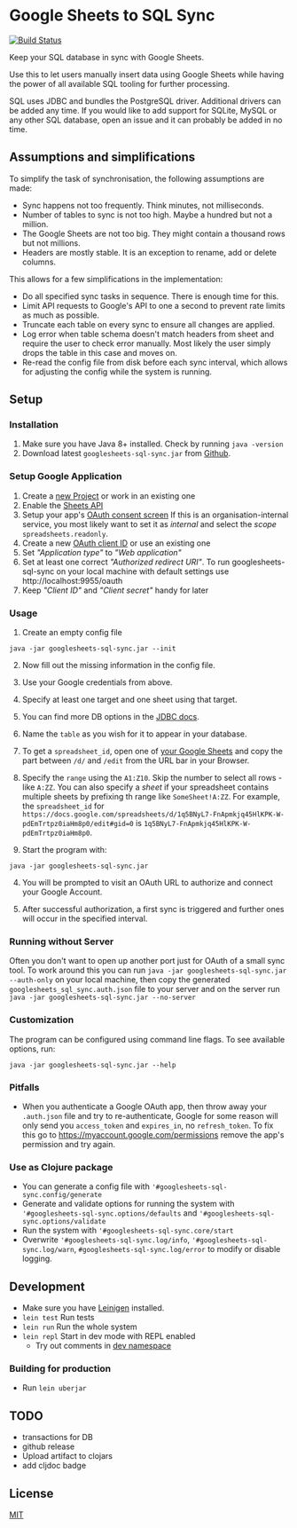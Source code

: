 # Google Sheets to SQL Sync

[![Build Status](https://travis-ci.org/jorinvo/googlesheets-sql-sync.svg?branch=master)](https://travis-ci.org/jorinvo/googlesheets-sql-sync)

Keep your SQL database in sync with Google Sheets.

Use this to let users manually insert data using Google Sheets
while having the power of all available SQL tooling for further processing.

SQL uses JDBC and bundles the PostgreSQL driver.
Additional drivers can be added any time.
If you would like to add support for SQLite, MySQL or any other SQL database, open an issue and it can probably be added in no time.


## Assumptions and simplifications

To simplify the task of synchronisation, the following assumptions are made:

- Sync happens not too frequently. Think minutes, not milliseconds.
- Number of tables to sync is not too high. Maybe a hundred but not a million.
- The Google Sheets are not too big. They might contain a thousand rows but not millions.
- Headers are mostly stable. It is an exception to rename, add or delete columns.

This allows for a few simplifications in the implementation:

- Do all specified sync tasks in sequence. There is enough time for this.
- Limit API requests to Google's API to one a second to prevent rate limits as much as possible.
- Truncate each table on every sync to ensure all changes are applied.
- Log error when table schema doesn't match headers from sheet and require the user to check error manually. Most likely the user simply drops the table in this case and moves on.
- Re-read the config file from disk before each sync interval, which allows for adjusting the config while the system is running.



## Setup

### Installation

1. Make sure you have Java 8+ installed. Check by running `java -version`
2. Download latest `googlesheets-sql-sync.jar` from [Github](https://github.com/jorinvo/googlesheets-sql-sync/releases).

### Setup Google Application

1. Create a [new Project](https://console.developers.google.com/projectcreate) or work in an existing one
2. Enable the [Sheets API](https://console.developers.google.com/apis/library/sheets.googleapis.com?q=sheets)
3. Setup your app's [OAuth consent screen](https://console.developers.google.com/apis/credentials/consent)
   If this is an organisation-internal service, you most likely want to set it as *internal* and select the *scope* `spreadsheets.readonly`.
4. Create a new [OAuth client ID](https://console.developers.google.com/apis/credentials/oauthclient) or use an existing one
  1. Set _"Application type"_ to _"Web application"_
  2. Set at least one correct _"Authorized redirect URI"_. To run googlesheets-sql-sync on your local machine with default settings use http://localhost:9955/oauth
  3. Keep _"Client ID"_ and _"Client secret"_ handy for later


### Usage

1. Create an empty config file

```
java -jar googlesheets-sql-sync.jar --init
```

2. Now fill out the missing information in the config file.
  1. Use your Google credentials from above.
  2. Specify at least one target and one sheet using that target.
  3. You can find more DB options in the [JDBC docs](https://jdbc.postgresql.org/documentation/head/connect.html).
  4. Name the `table` as you wish for it to appear in your database.
  5. To get a `spreadsheet_id`, open one of [your Google Sheets](https://docs.google.com/spreadsheets) and copy the part between `/d/` and `/edit` from the URL bar in your Browser.
  6. Specify the `range` using the `A1:Z10`. Skip the number to select all rows - like `A:ZZ`. You can also specify a _sheet_ if your spreadsheet contains multiple sheets by prefixing th range like `SomeSheet!A:ZZ`.
  For example, the `spreadsheet_id` for `https://docs.google.com/spreadsheets/d/1q5BNyL7-FnApmkjq45HlKPK-W-pdEmTrtpz0iaHm8p0/edit#gid=0`
  is `1q5BNyL7-FnApmkjq45HlKPK-W-pdEmTrtpz0iaHm8p0`.

3. Start the program with:

```
java -jar googlesheets-sql-sync.jar
```

4. You will be prompted to visit an OAuth URL to authorize and connect your Google Account.

5. After successful authorization, a first sync is triggered
   and further ones will occur in the specified interval.


### Running without Server

Often you don't want to open up another port just for OAuth of a small sync tool.
To work around this you can run `java -jar googlesheets-sql-sync.jar --auth-only` on your local machine, then copy the generated `googlesheets_sql_sync.auth.json` file to your server and on the server run `java -jar googlesheets-sql-sync.jar --no-server`


### Customization

The program can be configured using command line flags. To see available options, run:

```
java -jar googlesheets-sql-sync.jar --help
```


### Pitfalls

- When you authenticate a Google OAuth app, then throw away your `.auth.json` file and try to re-authenticate, Google for some reason will only send you `access_token` and `expires_in`, no `refresh_token`. To fix this go to https://myaccount.google.com/permissions remove the app's permission and try again.


### Use as Clojure package

- You can generate a config file with `'#googlesheets-sql-sync.config/generate`
- Generate and validate options for running the system with `'#googlesheets-sql-sync.options/defaults` and `'#googlesheets-sql-sync.options/validate`
- Run the system with `'#googlesheets-sql-sync.core/start`
- Overwrite `'#googlesheets-sql-sync.log/info`, `'#googlesheets-sql-sync.log/warn`, `#googlesheets-sql-sync.log/error` to modify or disable logging.


## Development

- Make sure you have [Leinigen](https://leiningen.org/) installed.
- `lein test` Run tests
- `lein run` Run the whole system
- `lein repl` Start in dev mode with REPL enabled
  - Try out comments in [dev namespace](/dev/dev.clj)

### Building for production

- Run `lein uberjar`


## TODO

- transactions for DB
- github release
- Upload artifact to clojars
- add cljdoc badge



## License

[MIT](./LICENSE)

